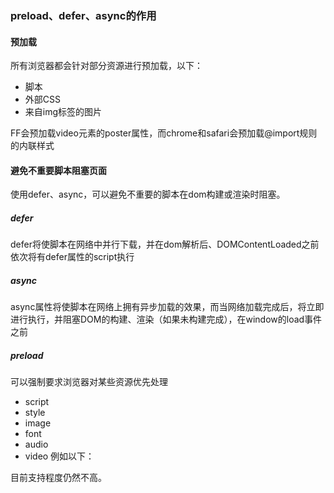 ### preload、defer、async的作用

#### 预加载
所有浏览器都会针对部分资源进行预加载，以下：
* 脚本
* 外部CSS
* 来自img标签的图片

FF会预加载video元素的poster属性，而chrome和safari会预加载@import规则的内联样式

#### 避免不重要脚本阻塞页面
使用defer、async，可以避免不重要的脚本在dom构建或渲染时阻塞。

##### defer
defer将使脚本在网络中并行下载，并在dom解析后、DOMContentLoaded之前依次将有defer属性的script执行

##### async
async属性将使脚本在网络上拥有异步加载的效果，而当网络加载完成后，将立即进行执行，并阻塞DOM的构建、渲染（如果未构建完成），在window的load事件之前

##### preload
可以强制要求浏览器对某些资源优先处理
* script
* style
* image
* font
* audio
* video
例如以下：
<link rel="preload" href="very_important.js" as="script">
目前支持程度仍然不高。